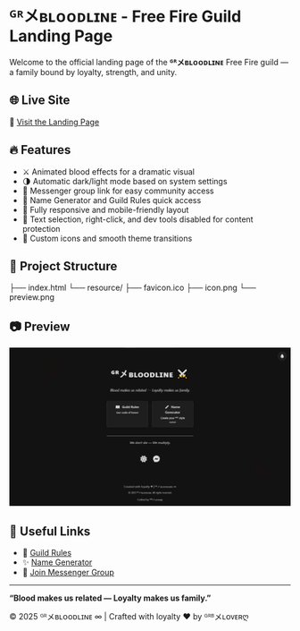 # ᴳᴿメʙʟᴏᴏᴅʟɪɴᴇ - Free Fire Guild Landing Page

Welcome to the official landing page of the **ᴳᴿメʙʟᴏᴏᴅʟɪɴᴇ** Free Fire guild — a family bound by loyalty, strength, and unity.

## 🌐 Live Site

🔗 [Visit the Landing Page](https://gr-bloodline.github.io/home/)

## 🔥 Features

- ⚔️ Animated blood effects for a dramatic visual
- 🌗 Automatic dark/light mode based on system settings
- 💬 Messenger group link for easy community access
- 🧠 Name Generator and Guild Rules quick access
- 📱 Fully responsive and mobile-friendly layout
- 🚫 Text selection, right-click, and dev tools disabled for content protection
- 🎨 Custom icons and smooth theme transitions

## 📁 Project Structure

├── index.html
└── resource/
├── favicon.ico
├── icon.png
└── preview.png


## 📷 Preview

![Preview](resource/preview.png)

## 📎 Useful Links

- 📘 [Guild Rules](https://gr-bloodline.github.io/rules/)
- ✨ [Name Generator](https://gr-bloodline.github.io/name-generator/)
- 💬 [Join Messenger Group](https://m.me/j/AbZMa7nzto1jC3fQ/)

---

**“Blood makes us related — Loyalty makes us family.”**

© 2025 ᴳᴿメʙʟᴏᴏᴅʟɪɴᴇ ∞ | Crafted with loyalty ♥ by ᴳᴿᴮメʟᴏᴠᴇʀღ

